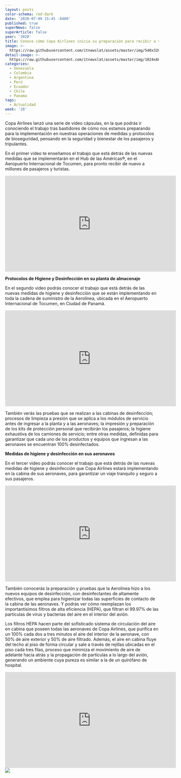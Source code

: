 ```yaml
---
layout: posts
color-schema: red-dark
date: '2020-07-09 15:45 -0400'
published: true
superNews: false
superArticle: false
year: '2020'
title: Conoce cómo Copa Airlines inicia su preparación para recibir a sus pasajeros
image: >-
  https://raw.githubusercontent.com/itnewslat/assets/master/img/540x320/CopaAirlines-p.jpg
detail-image: >-
  https://raw.githubusercontent.com/itnewslat/assets/master/img/1024x680/CopaAirlines-g.jpg
categories:
  - Venezuela
  - Colombia
  - Argentina
  - Perú
  - Ecuador
  - Chile
  - Panama
tags:
  - Actualidad
week: '28'
---
```

Copa Airlines lanzó una serie de video cápsulas, en la que podrás ir conociendo el trabajo tras bastidores de cómo nos estamos preparando para la implementación en nuestras operaciones de medidas y protocolos de bioseguridad, pensando en la seguridad y bienestar de los pasajeros y tripulantes.

En el primer video te enseñamos el trabajo que está detrás de las nuevas medidas que se implementarán en el Hub de las Américas®️, en el Aeropuerto Internacional de Tocumen, para pronto recibir de nuevo a millones de pasajeros y turistas.

<iframe width="560" height="315" src="https://www.youtube.com/embed/c2JYSKIjs2k" frameborder="0" allow="accelerometer; autoplay; encrypted-media; gyroscope; picture-in-picture" allowfullscreen></iframe>

**Protocolos de Higiene y Desinfección en su planta de almacenaje**

En el segundo video podrás conocer el trabajo que está detrás de las nuevas medidas de higiene y desinfección que se están implementando en toda la cadena de suministro de la Aerolínea, ubicada en el Aeropuerto Internacional de Tocumen, en Ciudad de Panamá. 

<iframe width="560" height="315" src="https://www.youtube.com/embed/0irCah7Fziw" frameborder="0" allow="accelerometer; autoplay; encrypted-media; gyroscope; picture-in-picture" allowfullscreen></iframe>

También verás las pruebas que se realizan a las cabinas de desinfección; procesos de limpieza a presión que se aplica a los módulos de servicio antes de ingresar a la planta y a las aeronaves; la impresión y preparación de los kits de protección personal que recibirán los pasajeros; la higiene exhaustiva de los camiones de servicio; entre otras medidas, definidas para garantizar que cada uno de los productos y equipos que ingresan a las aeronaves se encuentran 100% desinfectados.

**Medidas de higiene y desinfección en sus aeronaves**

En el tercer video podrás conocer el trabajo que está detrás de las nuevas medidas de higiene y desinfección que Copa Airlines estará implementando en la cabina de sus aeronaves, para garantizar un viaje tranquilo y seguro a sus pasajeros. 

<iframe width="560" height="315" src="https://www.youtube.com/embed/JehqPZLiFhY" frameborder="0" allow="accelerometer; autoplay; encrypted-media; gyroscope; picture-in-picture" allowfullscreen></iframe>

También conocerás la preparación y pruebas que la Aerolínea hizo a los nuevos equipos de desinfección, con desinfectantes de altamente efectivos, que emplea para higienizar todas las superficies de contacto de la cabina de las aeronaves. Y podrás ver cómo reemplazan los importantísimos filtros de alta eficiencia (HEPA), que filtran el 99.97% de las partículas de virus y bacterias del aire en el interior del avión. 

Los filtros HEPA hacen parte del sofisticado sistema de circulación del aire en cabina que poseen todas las aeronaves de Copa Airlines, que purifica en un 100% cada dos a tres minutos el aire del interior de la aeronave, con 50% de aire exterior y 50% de aire filtrado. Además, el aire en cabina fluye del techo al piso de forma circular y sale a través de rejillas ubicadas en el piso cada tres filas, proceso que minimiza el movimiento de aire de adelante hacia atrás y la propagación de partículas a lo largo del avión, generando un ambiente cuya pureza es similar a la de un quirófano de hospital.

<iframe width="560" height="315" src="https://www.youtube.com/embed/W6o3PEAfMLg" frameborder="0" allow="accelerometer; autoplay; encrypted-media; gyroscope; picture-in-picture" allowfullscreen></iframe>

<img src="https://tracker.metricool.com/c3po.jpg?hash=56f88a41e39ab42c063cc51676587a04"/>